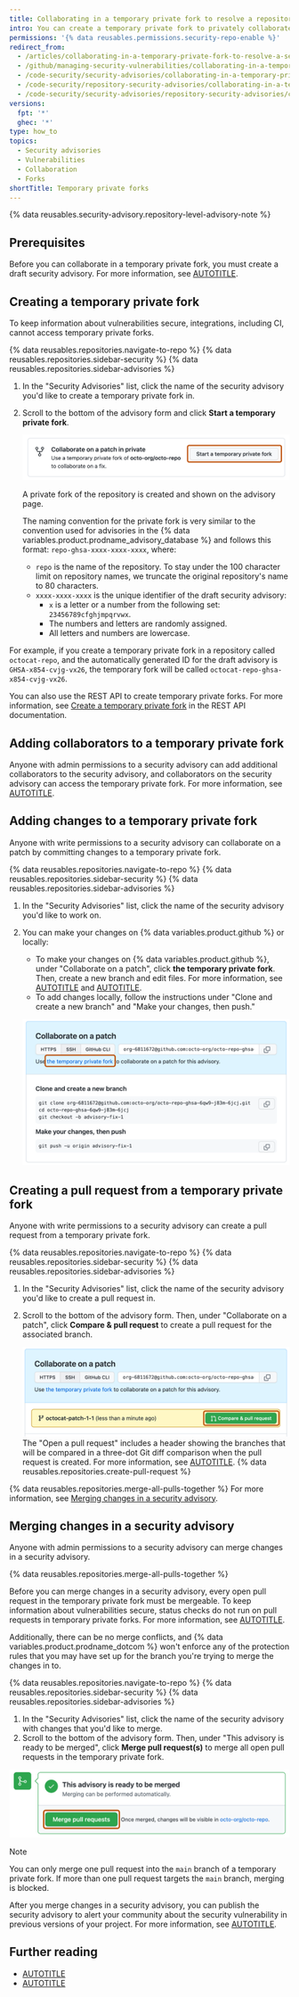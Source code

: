 ```yaml
---
title: Collaborating in a temporary private fork to resolve a repository security vulnerability
intro: You can create a temporary private fork to privately collaborate on fixing a security vulnerability in your public repository.
permissions: '{% data reusables.permissions.security-repo-enable %}'
redirect_from:
  - /articles/collaborating-in-a-temporary-private-fork-to-resolve-a-security-vulnerability
  - /github/managing-security-vulnerabilities/collaborating-in-a-temporary-private-fork-to-resolve-a-security-vulnerability
  - /code-security/security-advisories/collaborating-in-a-temporary-private-fork-to-resolve-a-security-vulnerability
  - /code-security/repository-security-advisories/collaborating-in-a-temporary-private-fork-to-resolve-a-repository-security-vulnerability
  - /code-security/security-advisories/repository-security-advisories/collaborating-in-a-temporary-private-fork-to-resolve-a-repository-security-vulnerability
versions:
  fpt: '*'
  ghec: '*'
type: how_to
topics:
  - Security advisories
  - Vulnerabilities
  - Collaboration
  - Forks
shortTitle: Temporary private forks
---
```


{% data reusables.security-advisory.repository-level-advisory-note %}

## Prerequisites

Before you can collaborate in a temporary private fork, you must create a draft security advisory. For more information, see [AUTOTITLE](/code-security/security-advisories/working-with-repository-security-advisories/creating-a-repository-security-advisory).

## Creating a temporary private fork

To keep information about vulnerabilities secure, integrations, including CI, cannot access temporary private forks.

{% data reusables.repositories.navigate-to-repo %}
{% data reusables.repositories.sidebar-security %}
{% data reusables.repositories.sidebar-advisories %}
1. In the "Security Advisories" list, click the name of the security advisory you'd like to create a temporary private fork in.
1. Scroll to the bottom of the advisory form and click **Start a temporary private fork**.

   ![Screenshot of the "Collaborate on a patch in private" area of the form. The "Start a temporary private fork" button is outlined in dark orange.](/assets/images/help/security/new-temporary-private-fork-button.png)

   A private fork of the repository is created and shown on the advisory page.

   The naming convention for the private fork is very similar to the convention used for advisories in the {% data variables.product.prodname_advisory_database %} and follows this format: `repo-ghsa-xxxx-xxxx-xxxx`, where:
    * `repo` is the name of the repository. To stay under the 100 character limit on repository names, we truncate the original repository's name to 80 characters.
    * `xxxx-xxxx-xxxx` is the unique identifier of the draft security advisory:
       * `x` is a letter or a number from the following set: `23456789cfghjmpqrvwx`.
       * The numbers and letters are randomly assigned.
       * All letters and numbers are lowercase.

For example, if you create a temporary private fork in a repository called `octocat-repo`, and the automatically generated ID for the draft advisory is `GHSA-x854-cvjg-vx26`, the temporary fork will be called `octocat-repo-ghsa-x854-cvjg-vx26`.

You can also use the REST API to create temporary private forks. For more information, see [Create a temporary private fork](/rest/security-advisories/repository-advisories#create-a-temporary-private-fork) in the REST API documentation.

## Adding collaborators to a temporary private fork

Anyone with admin permissions to a security advisory can add additional collaborators to the security advisory, and collaborators on the security advisory can access the temporary private fork. For more information, see [AUTOTITLE](/code-security/security-advisories/working-with-repository-security-advisories/adding-a-collaborator-to-a-repository-security-advisory).

## Adding changes to a temporary private fork

Anyone with write permissions to a security advisory can collaborate on a patch by committing changes to a temporary private fork.

{% data reusables.repositories.navigate-to-repo %}
{% data reusables.repositories.sidebar-security %}
{% data reusables.repositories.sidebar-advisories %}
1. In the "Security Advisories" list, click the name of the security advisory you'd like to work on.
1. You can make your changes on {% data variables.product.github %} or locally:
   * To make your changes on {% data variables.product.github %}, under "Collaborate on a patch", click **the temporary private fork**. Then, create a new branch and edit files. For more information, see [AUTOTITLE](/pull-requests/collaborating-with-pull-requests/proposing-changes-to-your-work-with-pull-requests/creating-and-deleting-branches-within-your-repository) and [AUTOTITLE](/repositories/working-with-files/managing-files/editing-files).
   * To add changes locally, follow the instructions under "Clone and create a new branch" and "Make your changes, then push."

   ![Screenshot of the "Collaborate on a patch" area of a draft security advisory. The "the temporary private fork" link is outlined in dark orange.](/assets/images/help/security/add-changes-to-this-advisory-box.png)

## Creating a pull request from a temporary private fork

Anyone with write permissions to a security advisory can create a pull request from a temporary private fork.

{% data reusables.repositories.navigate-to-repo %}
{% data reusables.repositories.sidebar-security %}
{% data reusables.repositories.sidebar-advisories %}
1. In the "Security Advisories" list, click the name of the security advisory you'd like to create a pull request in.
1. Scroll to the bottom of the advisory form. Then, under "Collaborate on a patch", click **Compare & pull request** to create a pull request for the associated branch.

   ![Screenshot of the "Collaborate on a patch" area of a draft security advisory. The "Compare & pull request" button is outlined in dark orange.](/assets/images/help/security/security-advisory-compare-and-pr.png)
   The "Open a pull request" includes a header showing the branches that will be compared in a three-dot Git diff comparison when the pull request is created. For more information, see [AUTOTITLE](/pull-requests/collaborating-with-pull-requests/proposing-changes-to-your-work-with-pull-requests/about-comparing-branches-in-pull-requests#three-dot-and-two-dot-git-diff-comparisons).
{% data reusables.repositories.create-pull-request %}

{% data reusables.repositories.merge-all-pulls-together %} For more information, see [Merging changes in a security advisory](#merging-changes-in-a-security-advisory).

## Merging changes in a security advisory

Anyone with admin permissions to a security advisory can merge changes in a security advisory.

{% data reusables.repositories.merge-all-pulls-together %}

Before you can merge changes in a security advisory, every open pull request in the temporary private fork must be mergeable. To keep information about vulnerabilities secure, status checks do not run on pull requests in temporary private forks. For more information, see [AUTOTITLE](/repositories/configuring-branches-and-merges-in-your-repository/managing-protected-branches/about-protected-branches).

Additionally, there can be no merge conflicts, and {% data variables.product.prodname_dotcom %} won't enforce any of the protection rules that you may have set up for the branch you're trying to merge the changes in to.

{% data reusables.repositories.navigate-to-repo %}
{% data reusables.repositories.sidebar-security %}
{% data reusables.repositories.sidebar-advisories %}
1. In the "Security Advisories" list, click the name of the security advisory with changes that you'd like to merge.
1. Scroll to the bottom of the advisory form. Then, under "This advisory is ready to be merged", click **Merge pull request(s)** to merge all open pull requests in the temporary private fork.

  ![Screenshot of the "Collaborate on a patch" area of a draft security advisory. The "Merge pull requests" button is outlined in dark orange.](/assets/images/help/security/merge-pull-requests-button.png)

  > [!NOTE]
  > You can only merge one pull request into the `main` branch of a temporary private fork. If more than one pull request targets the `main` branch, merging is blocked.

After you merge changes in a security advisory, you can publish the security advisory to alert your community about the security vulnerability in previous versions of your project. For more information, see [AUTOTITLE](/code-security/security-advisories/working-with-repository-security-advisories/publishing-a-repository-security-advisory).

## Further reading

* [AUTOTITLE](/code-security/security-advisories/working-with-repository-security-advisories/permission-levels-for-repository-security-advisories)
* [AUTOTITLE](/code-security/security-advisories/working-with-repository-security-advisories/publishing-a-repository-security-advisory)
